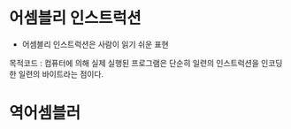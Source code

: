 # 어셈블리 인스트럭션
- 어셈블리 인스트럭션은 사람이 읽기 쉬운 표현

목적코드 : 컴퓨터에 의해 실제 실행된 프로그램은 단순히 일련의 인스트럭션을 인코딩한 일련의 바이트라는 점이다.

# 역어셈블러

